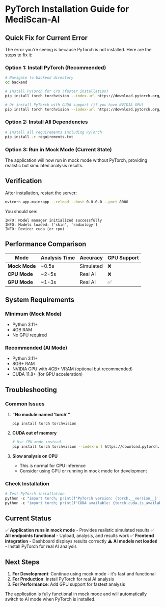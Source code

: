# PyTorch Installation Guide for MediScan-AI

## Quick Fix for Current Error

The error you're seeing is because PyTorch is not installed. Here are the steps to fix it:

### Option 1: Install PyTorch (Recommended)

```bash
# Navigate to backend directory
cd backend

# Install PyTorch for CPU (faster installation)
pip install torch torchvision --index-url https://download.pytorch.org/whl/cpu

# Or install PyTorch with CUDA support (if you have NVIDIA GPU)
pip install torch torchvision --index-url https://download.pytorch.org/whl/cu118
```

### Option 2: Install All Dependencies

```bash
# Install all requirements including PyTorch
pip install -r requirements.txt
```

### Option 3: Run in Mock Mode (Current State)

The application will now run in mock mode without PyTorch, providing realistic but simulated analysis results.

## Verification

After installation, restart the server:

```bash
uvicorn app.main:app --reload --host 0.0.0.0 --port 8000
```

You should see:
```
INFO: Model manager initialized successfully
INFO: Models loaded: ['skin', 'radiology']
INFO: Device: cuda (or cpu)
```

## Performance Comparison

| Mode | Analysis Time | Accuracy | GPU Support |
|------|---------------|----------|-------------|
| **Mock Mode** | ~0.5s | Simulated | ❌ |
| **CPU Mode** | ~2-5s | Real AI | ❌ |
| **GPU Mode** | ~1-3s | Real AI | ✅ |

## System Requirements

### Minimum (Mock Mode)
- Python 3.11+
- 4GB RAM
- No GPU required

### Recommended (AI Mode)
- Python 3.11+
- 8GB+ RAM
- NVIDIA GPU with 4GB+ VRAM (optional but recommended)
- CUDA 11.8+ (for GPU acceleration)

## Troubleshooting

### Common Issues

1. **"No module named 'torch'"**
   ```bash
   pip install torch torchvision
   ```

2. **CUDA out of memory**
   ```bash
   # Use CPU mode instead
   pip install torch torchvision --index-url https://download.pytorch.org/whl/cpu
   ```

3. **Slow analysis on CPU**
   - This is normal for CPU inference
   - Consider using GPU or running in mock mode for development

### Check Installation

```python
# Test PyTorch installation
python -c "import torch; print(f'PyTorch version: {torch.__version__}')"
python -c "import torch; print(f'CUDA available: {torch.cuda.is_available()}')"
```

## Current Status

✅ **Application runs in mock mode** - Provides realistic simulated results
✅ **All endpoints functional** - Upload, analysis, and results work
✅ **Frontend integration** - Dashboard displays results correctly
⚠️ **AI models not loaded** - Install PyTorch for real AI analysis

## Next Steps

1. **For Development**: Continue using mock mode - it's fast and functional
2. **For Production**: Install PyTorch for real AI analysis
3. **For Performance**: Add GPU support for fastest analysis

The application is fully functional in mock mode and will automatically switch to AI mode when PyTorch is installed.
